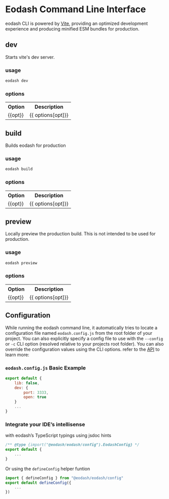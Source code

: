 # Eodash Command Line Interface
eodash CLI is powered by [Vite](https://vite.dev), providing an optimized development experience and producing minified ESM bundles for production. 
<script setup>
    const options = {
        "-v, --version": "output the current version",
        "--publicDir <path> ": "path to statically served assets folder",
        "--no-publicDir":"do not serve static assets",
        "--outDir <path>": "sets the minified output folder",
        "-e, --entryPoint <path>": "file exporting `createEodash` ",
        "-w, --widgets <path>": "folder that contains vue components as internal widgets",
        "--cacheDir <path>": "set cache folder",
        "-r, --runtime <path>": "file exporting eodash client runtime config",
        "-b, --base <path>": "base public path",
        "-p, --port <port>": "serving  port",
        "-o, --open": "open default browser when the server starts",  
        "-c, --config <path>": "path to eodash server and build configuration file ",
        "--host [IP address]": "specify which IP addresses the server should listen on",
        "--no-host": "do not expose server to the network",
        "-l, --lib": "builds and serves eodash as a web component",
        "--no-lib": "builds and serves eodash as an SPA"
    }
    const devOptions = Object.keys(options).filter(opt => opt !==  "--outDir <path>");
    const buildOptions =  Object.keys(options).filter(opt => !["--cacheDir <path>","-b, --base <path>", "-p, --port <port>","-o, --open", "--host [IP address]","--no-host"].includes(opt));
    const preiewOptions = Object.keys(options).filter(opt => ["-v, --version", "-b, --base <path>","-p, --port <port>","-o, --open","--host [IP address]","--no-host"].includes(opt))

</script>

## dev
Starts vite's dev server.

### usage
```bash
eodash dev
```
### options
<table>
  <tr>
    <th>Option</th>
    <th>Description</th>
  </tr>
  <tr v-for="opt in devOptions" >
    <td>{{opt}}</td>
    <td>{{ options[opt]}}</td>
  </tr>
</table>

## build
Builds eodash for production

### usage
```bash
eodash build
```
### options
<table>
  <tr>
    <th>Option</th>
    <th>Description</th>
  </tr>
  <tr v-for="opt in buildOptions" >
    <td>{{opt}}</td>
    <td>{{ options[opt]}}</td>
  </tr>
</table>

## preview
Locally preview the production build. This is not intended to be used for production.

### usage
```bash
eodash preview
```
### options
<table>
  <tr>
    <th>Option</th>
    <th>Description</th>
  </tr>
  <tr v-for="opt in preiewOptions" >
    <td>{{opt}}</td>
    <td>{{ options[opt]}}</td>
  </tr>
</table>

## Configuration 
While running the eodash command line, it automatically tries to locate a configuration file named `eodash.config.js` from the root folder of your project. You can also explicitly specify a config file to use with the `--config` or `-c` CLI option (resolved relative to your projects root folder). You can also override the configuration values using the CLI options. refer to the [API](/api/node/types/interfaces/EodashConfig.html) to learn more:

### `eodash.config.js` Basic Example
```js
export default {
    lib: false,
    dev: {
        port: 3333,
        open: true
    }
    ...
}
```

### Integrate your IDE’s intellisense 
with eodash’s TypeScript typings using jsdoc hints

```js
/** @type {import("@eodash/eodash/config").EodashConfig} */
export default {
    ...
}
```
Or using the `defineConfig` helper funtion

```js
import { defineConfig } from "@eodash/eodash/config"
export default defineConfig({
    ...
})
```